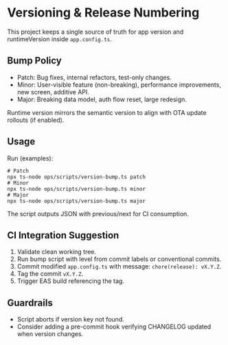 # Versioning & Release Numbering

This project keeps a single source of truth for app version and runtimeVersion inside `app.config.ts`.

## Bump Policy
- Patch: Bug fixes, internal refactors, test-only changes.
- Minor: User-visible feature (non-breaking), performance improvements, new screen, additive API.
- Major: Breaking data model, auth flow reset, large redesign.

Runtime version mirrors the semantic version to align with OTA update rollouts (if enabled).

## Usage
Run (examples):
```
# Patch
npx ts-node ops/scripts/version-bump.ts patch
# Minor
npx ts-node ops/scripts/version-bump.ts minor
# Major
npx ts-node ops/scripts/version-bump.ts major
```
The script outputs JSON with previous/next for CI consumption.

## CI Integration Suggestion
1. Validate clean working tree.
2. Run bump script with level from commit labels or conventional commits.
3. Commit modified `app.config.ts` with message: `chore(release): vX.Y.Z`.
4. Tag the commit `vX.Y.Z`.
5. Trigger EAS build referencing the tag.

## Guardrails
- Script aborts if version key not found.
- Consider adding a pre-commit hook verifying CHANGELOG updated when version changes.
